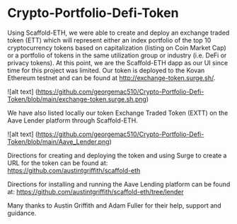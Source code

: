# Crypto-Portfolio-Defi-Token


Using Scaffold-ETH, we were able to create and deploy an exchange traded token (ETT) which will represent either an index portfolio of the top 10 cryptocurrency tokens based on capitalization (listing on Coin Market Cap) or a portfolio of tokens in the same utilization group or industry (i.e. DeFi or privacy tokens). At this point, we are the Scaffold-ETH dapp as our UI since time for this project was limited. Our token is deployed to the Kovan Ethereum testnet and can be found at http://exchange-token.surge.sh/.

![alt text] (https://github.com/georgemac510/Crypto-Portfolio-Defi-Token/blob/main/exchange-token.surge.sh.png)


We have also listed locally our token Exchange Traded Token (EXTT) on the Aave Lender platform through Scaffold-ETH.

![alt text]  (https://github.com/georgemac510/Crypto-Portfolio-Defi-Token/blob/main/Aave_Lender.png)

Directions for creating and deploying the token and using Surge to create a URL for the token can be found at:
https://github.com/austintgriffith/scaffold-eth

Directions for installing and running the Aave Lending platform can be found at: https://github.com/austintgriffith/scaffold-eth/tree/lender

Many thanks to Austin Griffith and Adam Fuller for their help, support and guidance. 
